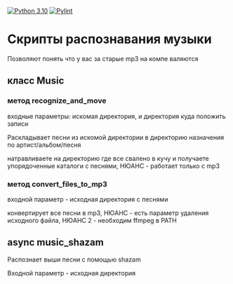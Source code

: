 
[![Python 3.10](https://img.shields.io/badge/python-3.10-blue.svg)](https://www.python.org/downloads/release/python-31013/)
[![Pylint](https://github.com/formeo/music_recognition/actions/workflows/pylint.yml/badge.svg)](https://github.com/formeo/music_recognition/actions/workflows/pylint.yml)
# Скрипты распознавания музыки

Позволяют понять что у вас за старые  mp3 на компе валяются


## класс Music 

### метод recognize_and_move 

входные параметры: искомая директория, и директория куда положить записи

Раскладывает песни из искомой директории в директорию назначения по артист/альбом/песня

натравливаете на директорию где все свалено в кучу и получаете упорядоченные каталоги с песнями, НЮАНС - работает только с mp3


### метод convert_files_to_mp3 

входной параметр - исходная директория с песнями

конвертирует все песни в mp3, НЮАНС - есть параметр удаления исходного файла, НЮАНС 2 - необходим  ffmpeg в PATH



## async music_shazam 

Распознает выши песни с помощью shazam

Входной параметр - исходная директория 
